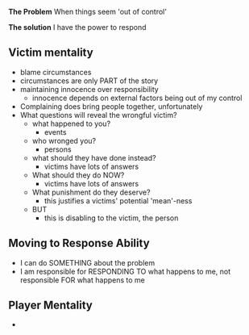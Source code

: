 **The Problem**
When things seem 'out of control'

**The solution**
I have the power to respond

## Victim mentality

- blame circumstances
- circumstances are only PART of the story
- maintaining innocence over responsibility
  - innocence depends on external factors being out of my control
- Complaining does bring people together, unfortunately
- What questions will reveal the wrongful victim?
  - what happened to you?
    - events
  - who wronged you?
    - persons
  - what should they have done instead?
    - victims have lots of answers
  - What should they do NOW?
    - victims have lots of answers
  - What punishment do they deserve?
    - this justifies a victims' potential 'mean'-ness
  - BUT
    - this is disabling to the victim, the person

## Moving to Response Ability

- I can do SOMETHING about the problem
- I am responsible for RESPONDING TO what happens to me, not responsible FOR what happens to me

## Player Mentality

-
